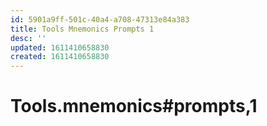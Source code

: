 ```yaml
---
id: 5901a9ff-501c-40a4-a708-47313e84a383
title: Tools Mnemonics Prompts 1
desc: ''
updated: 1611410658830
created: 1611410658830
---
```

# Tools.mnemonics#prompts,1

